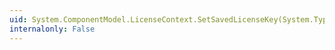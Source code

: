 ```yaml
---
uid: System.ComponentModel.LicenseContext.SetSavedLicenseKey(System.Type,System.String)
internalonly: False
---
```

